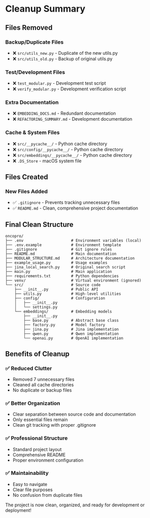 # Cleanup Summary

## Files Removed

### Backup/Duplicate Files

- ❌ `src/utils_new.py` - Duplicate of the new utils.py
- ❌ `src/utils_old.py` - Backup of original utils.py

### Test/Development Files

- ❌ `test_modular.py` - Development test script
- ❌ `verify_modular.py` - Development verification script

### Extra Documentation

- ❌ `EMBEDDING_DOCS.md` - Redundant documentation
- ❌ `REFACTORING_SUMMARY.md` - Development documentation

### Cache & System Files

- ❌ `src/__pycache__/` - Python cache directory
- ❌ `src/config/__pycache__/` - Python cache directory
- ❌ `src/embeddings/__pycache__/` - Python cache directory
- ❌ `.DS_Store` - macOS system file

## Files Created

### New Files Added

- ✅ `.gitignore` - Prevents tracking unnecessary files
- ✅ `README.md` - Clean, comprehensive project documentation

## Final Clean Structure

```
oncopro/
├── .env                     # Environment variables (local)
├── .env.example             # Environment template
├── .gitignore               # Git ignore rules
├── README.md                # Main documentation
├── MODULAR_STRUCTURE.md     # Architecture documentation
├── example_usage.py         # Usage examples
├── jina_local_search.py     # Original search script
├── main.py                  # Main application
├── requirements.txt         # Python dependencies
├── venv/                    # Virtual environment (ignored)
└── src/                     # Source code
    ├── __init__.py          # Public API
    ├── utils.py             # High-level utilities
    ├── config/              # Configuration
    │   ├── __init__.py
    │   └── settings.py
    └── embeddings/          # Embedding models
        ├── __init__.py
        ├── base.py          # Abstract base class
        ├── factory.py       # Model factory
        ├── jina.py          # Jina implementation
        ├── qwen.py          # Qwen implementation
        └── openai.py        # OpenAI implementation
```

## Benefits of Cleanup

### ✅ Reduced Clutter

- Removed 7 unnecessary files
- Cleaned all cache directories
- No duplicate or backup files

### ✅ Better Organization

- Clear separation between source code and documentation
- Only essential files remain
- Clean git tracking with proper .gitignore

### ✅ Professional Structure

- Standard project layout
- Comprehensive README
- Proper environment configuration

### ✅ Maintainability

- Easy to navigate
- Clear file purposes
- No confusion from duplicate files

The project is now clean, organized, and ready for development or deployment!
